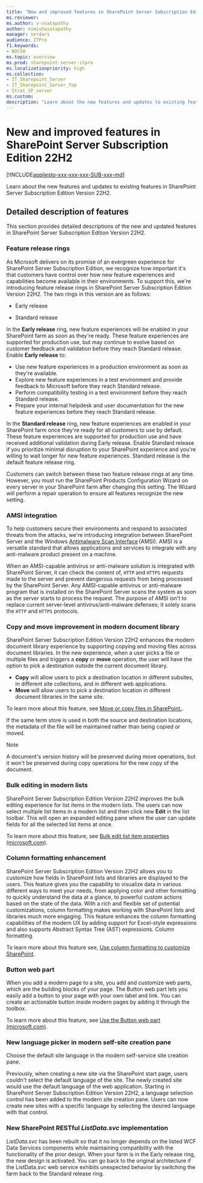 ```yaml
---
title: "New and improved features in SharePoint Server Subscription Edition 22H2"
ms.reviewer: 
ms.author: v-nsatapathy
author: nimishasatapathy
manager: serdars
audience: ITPro
f1.keywords:
- NOCSH
ms.topic: overview
ms.prod: sharepoint-server-itpro
ms.localizationpriority: high
ms.collection:
- IT_Sharepoint_Server
- IT_Sharepoint_Server_Top
- Strat_SP_server
ms.custom: 
description: "Learn about the new features and updates to existing features in SharePoint Server Subscription Edition 22H2."
---
```


# New and improved features in SharePoint Server Subscription Edition 22H2

[!INCLUDE[appliesto-xxx-xxx-xxx-SUB-xxx-md](../includes/appliesto-xxx-xxx-xxx-SUB-xxx-md.md)]

Learn about the new features and updates to existing features in SharePoint Server Subscription Edition Version 22H2.

## Detailed description of features

This section provides detailed descriptions of the new and updated features in SharePoint Server Subscription Edition Version 22H2.

### Feature release rings

As Microsoft delivers on its promise of an evergreen experience for SharePoint Server Subscription Edition, we recognize how important it's that customers have control over how new feature experiences and capabilities become available in their environments. To support this, we're introducing feature release rings in SharePoint Server Subscription Edition Version 22H2. 
The two rings in this version are as follows: 

- Early release

- Standard release

In the **Early release** ring, new feature experiences will be enabled in your SharePoint farm as soon as they're ready. These feature experiences are supported for production use, but may continue to evolve based on customer feedback and validation before they reach Standard release. Enable **Early release** to:

- Use new feature experiences in a production environment as soon as they're available.
- Explore new feature experiences in a test environment and provide feedback to Microsoft before they reach Standard release.
- Perform compatibility testing in a test environment before they reach Standard release.
- Prepare your internal helpdesk and user documentation for the new feature experiences before they reach Standard release.

In the **Standard release** ring, new feature experiences are enabled in your SharePoint farm once they're ready for all customers to use by default. These feature experiences are supported for production use and have received additional validation during Early release. Enable Standard release if you prioritize minimal disruption to your SharePoint experience and you're willing to wait longer for new feature experiences. Standard release is the default feature release ring.

Customers can switch between these two feature release rings at any time. However, you must run the SharePoint Products Configuration Wizard on every server in your SharePoint farm after changing this setting. The Wizard will perform a repair operation to ensure all features recognize the new setting.

### AMSI integration

To help customers secure their environments and respond to associated threats from the attacks, we're introducing integration between SharePoint Server and the Windows [Antimalware Scan Interface](https://docs.microsoft.com/windows/win32/amsi/antimalware-scan-interface-portal) (AMSI). AMSI is a versatile standard that allows applications and services to integrate with any anti-malware product present on a machine.  

When an AMSI-capable antivirus or anti-malware solution is integrated with SharePoint Server, it can check the content of, `HTTP` and `HTTPS` requests made to the server and prevent dangerous requests from being processed by the SharePoint Server. Any AMSI-capable antivirus or anti-malware program that is installed on the SharePoint Server scans the system as soon as the server starts to process the request. The purpose of AMSI isn't to replace current server-level antivirus/anti-malware defenses; it solely scans the `HTTP` and `HTTPS` protocols.

### Copy and move improvement in modern document library

SharePoint Server Subscription Edition Version 22H2 enhances the modern document library experience by supporting copying and moving files across document libraries. In the new experience, when a user picks a file or multiple files and triggers a **copy** or **move** operation, the user will have the option to pick a destination outside the current document library. 
- **Copy** will allow users to pick a destination location in different subsites, in different site collections, and in different web applications. 
- **Move** will allow users to pick a destination location in different document libraries in the same site.

To learn more about this feature, see [Move or copy files in SharePoint.](https://support.microsoft.com/en-us/office/move-or-copy-files-in-sharepoint-00e2f483-4df3-46be-a861-1f5f0c1a87bc). 

If the same term store is used in both the source and destination locations, the metadata of the file will be maintained rather than being copied or moved.

> [!NOTE]
> A document's version history will be preserved during move operations, but it won't be preserved during copy operations for the new copy of the document. 

### Bulk editing in modern lists

SharePoint Server Subscription Edition Version 22H2 improves the bulk editing experience for list items in the modern lists. The users can now select multiple list items in a modern list and then click new **Edit** in the list toolbar. This will open an expanded editing pane where the user can update fields for all the selected list items at once.

To learn more about this feature, see [Bulk edit list item properties (microsoft.com)](https://support.microsoft.com/en-us/office/bulk-edit-list-item-properties-1521a373-b011-4a26-8fc9-016b491ee932).

### Column formatting enhancement

SharePoint Server Subscription Edition Version 22H2 allows you to customize how fields in SharePoint lists and libraries are displayed to the users. This feature gives you the capability to visualize data in various different ways to meet your needs, from applying color and other formatting to quickly understand the data at a glance, to powerful custom actions based on the state of the data. With a rich and flexible set of potential customizations, column formatting makes working with SharePoint lists and libraries much more engaging. This feature enhances the column formatting capabilities of the modern UX by adding support for Excel-style expressions and also supports Abstract Syntax Tree (AST) expressions. Column formatting.

To learn more about this feature see, [Use column formatting to customize SharePoint](/sharepoint/dev/declarative-customization/column-formatting).

### Button web part

When you add a modern page to a site, you add and customize web parts, which are the building blocks of your page. The Button web part lets you easily add a button to your page with your own label and link. You can create an actionable button inside modern pages by adding it through the toolbox. 

To learn more about this feature, see [Use the Button web part (microsoft.com)](https://support.microsoft.com/en-us/office/use-the-button-web-part-d2e37c48-11e8-45b9-8d9e-abdaa97c2a7a).


### New language picker in modern self-site creation pane

Choose the default site language in the modern self-service site creation pane.

Previously, when creating a new site via the SharePoint start page, users couldn't select the default language of the site. The newly created site would use the default language of the web application. Starting in SharePoint Server Subscription Edition Version 22H2, a language selection control has been added to the modern site creation pane. Users can now create new sites with a specific language by selecting the desired language with that control.

### New SharePoint RESTful *ListData.svc* implementation

*ListData.svc* has been rebuilt so that it no longer depends on the listed WCF Data Services components while maintaining compatibility with the functionality of the prior design. When your farm is in the Early release ring, the new design is activated. You can go back to the original architecture if the ListData.svc web service exhibits unexpected behavior by switching the farm back to the Standard release ring.
